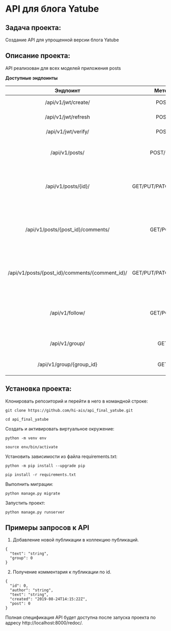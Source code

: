 # API для блога Yatube
## Задача проекта:
Создание API для упрощенной версии блога Yatube
## Описание проекта:
API реализован для всех моделей приложения posts

__Доступные эндпоинты__

| Эндпоинт | Метод | Описание|
|:---:|:----:|:----------:|
| /api/v1/jwt/create/ | POST| получение JWT-токена|
| /api/v1/jwt/refresh | POST|обновление JWT-токена|
|/api/v1/jwt/verify/|POST|Проверка JWT-токена|
|/api/v1/posts/|POST/GET| Добавление новой записи/Просмотр всех записей|
|/api/v1/posts/{id}/|GET/PUT/PATCH/DELETE|получение/обновление/частичное обновление/удаление записи|
|/api/v1/posts/{post_id}/comments/|GET/POST|Получение всех комметариев/Добавление нового комментария к посту|
|/api/v1/posts/{post_id}/comments/{comment_id}/|GET/PUT/PATCH/DELETE|получение/обновление/частичное обновление/удаление комментария|
|/api/v1/follow/|GET/POST|Получение списка всех своих подписок/ Новая подписка |
| /api/v1/group/|GET|Получение списка всех групп|
|/api/v1/group/{group_id}|GET|получение информации о группе|

## Установка проекта:
Клонировать репозиторий и перейти в него в командной строке:

`git clone https://github.com/hi-ais/api_final_yatube.git`

`cd api_final_yatube`

Cоздать и активировать виртуальное окружение:

`python -m venv env`

`source env/bin/activate`

Установить зависимости из файла requirements.txt:

`python -m pip install --upgrade pip`

`pip install -r requirements.txt`

Выполнить миграции:

`python manage.py migrate`

Запустить проект:

`python manage.py runserver`

## Примеры запросов к API 
1. Добавление новой публикации в коллекцию публикаций.

```
{
  "text": "string",
  "group": 0
}
```
2. Получение комментария к публикации по id.

```
{
  "id": 0,
  "author": "string",
  "text": "string",
  "created": "2019-08-24T14:15:22Z",
  "post": 0
}
```
Полная спецификация API будет доступна после запуска проекта по адресу http://localhost:8000/redoc/.
